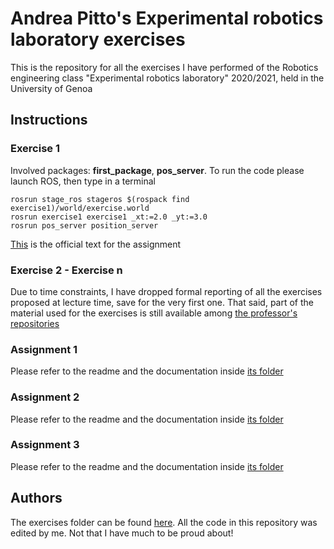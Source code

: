 # Andrea Pitto's Experimental robotics laboratory exercises
This is the repository for all the exercises I have performed of the Robotics engineering class "Experimental robotics laboratory" 2020/2021, held in the University of Genoa

## Instructions

### Exercise 1
Involved packages: **first_package**, **pos_server**. To run the code please launch ROS, then type in a terminal
```
rosrun stage_ros stageros $(rospack find exercise1)/world/exercise.world
rosrun exercise1 exercise1 _xt:=2.0 _yt:=3.0
rosrun pos_server position_server
```
[This](https://github.com/CarmineD8/exp-lab-exercises/tree/master/exercise1#monday-2809-exercise) is the official text for the assignment

### Exercise 2 - Exercise n
Due to time constraints, I have dropped formal reporting of all the exercises proposed at lecture time, save for the very first one. That said, part of the material used for the exercises is still available among [the professor's repositories](https://github.com/CarmineD8?tab=repositories)

### Assignment 1
Please refer to the readme and the documentation inside [its folder](https://github.com/andreabradpitto/Experimental-robotics-laboratory/tree/main/assignment1)

### Assignment 2
Please refer to the readme and the documentation inside [its folder](https://github.com/andreabradpitto/Experimental-robotics-laboratory/tree/main/assignment2)

### Assignment 3
Please refer to the readme and the documentation inside [its folder](https://github.com/andreabradpitto/Experimental-robotics-laboratory/tree/main/assignment3)

## Authors
The exercises folder can be found [here](https://github.com/CarmineD8/exp-lab-exercises). All the code in this repository was edited by me. Not that I have much to be proud about!

